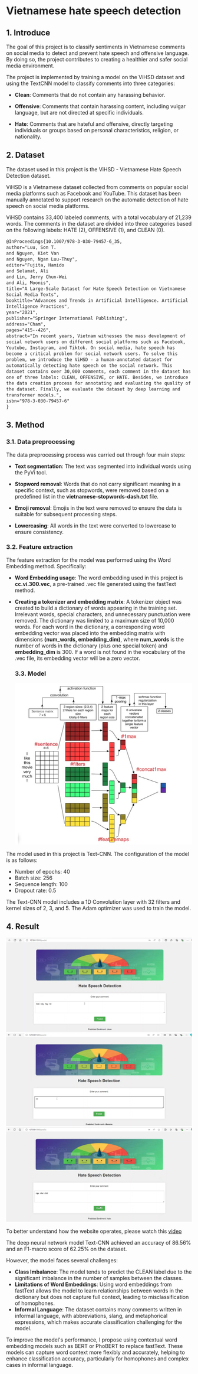 # Vietnamese hate speech detection
## 1. Introduce
The goal of this project is to classify sentiments in Vietnamese comments on social media to detect and prevent hate speech and offensive language. By doing so, the project contributes to creating a healthier and safer social media environment.

The project is implemented by training a model on the ViHSD dataset and using the TextCNN model to classify comments into three categories:

- **Clean**: Comments that do not contain any harassing behavior.

- **Offensive**: Comments that contain harassing content, including vulgar language, but are not directed at specific individuals.

- **Hate**: Comments that are hateful and offensive, directly targeting individuals or groups based on personal characteristics, religion, or nationality.

## 2. Dataset
The dataset used in this project is the ViHSD - Vietnamese Hate Speech Detection dataset.

ViHSD is a Vietnamese dataset collected from comments on popular social media platforms such as Facebook and YouTube. This dataset has been manually annotated to support research on the automatic detection of hate speech on social media platforms.

ViHSD contains 33,400 labeled comments, with a total vocabulary of 21,239 words. The comments in the dataset are divided into three categories based on the following labels: HATE (2), OFFENSIVE (1), and CLEAN (0).

```
@InProceedings{10.1007/978-3-030-79457-6_35,
author="Luu, Son T.
and Nguyen, Kiet Van
and Nguyen, Ngan Luu-Thuy",
editor="Fujita, Hamido
and Selamat, Ali
and Lin, Jerry Chun-Wei
and Ali, Moonis",
title="A Large-Scale Dataset for Hate Speech Detection on Vietnamese Social Media Texts",
booktitle="Advances and Trends in Artificial Intelligence. Artificial Intelligence Practices",
year="2021",
publisher="Springer International Publishing",
address="Cham",
pages="415--426",
abstract="In recent years, Vietnam witnesses the mass development of social network users on different social platforms such as Facebook, Youtube, Instagram, and Tiktok. On social media, hate speech has become a critical problem for social network users. To solve this problem, we introduce the ViHSD - a human-annotated dataset for automatically detecting hate speech on the social network. This dataset contains over 30,000 comments, each comment in the dataset has one of three labels: CLEAN, OFFENSIVE, or HATE. Besides, we introduce the data creation process for annotating and evaluating the quality of the dataset. Finally, we evaluate the dataset by deep learning and transformer models.",
isbn="978-3-030-79457-6"
}
```
## 3. Method
### 3.1. Data preprocessing

The data preprocessing process was carried out through four main steps:

- **Text segmentation**: The text was segmented into individual words using the PyVi tool.

- **Stopword removal**: Words that do not carry significant meaning in a specific context, such as stopwords, were removed based on a predefined list in the **vietnamese-stopwords-dash.txt** file.

- **Emoji removal**: Emojis in the text were removed to ensure the data is suitable for subsequent processing steps.

- **Lowercasing**: All words in the text were converted to lowercase to ensure consistency.

### 3.2. Feature extraction
The feature extraction for the model was performed using the Word Embedding method. Specifically:

- **Word Embedding usage**: The word embedding used in this project is **cc.vi.300.vec**, a pre-trained .vec file generated using the fastText method.

- **Creating a tokenizer and embedding matrix**: A tokenizer object was created to build a dictionary of words appearing in the training set. Irrelevant words, special characters, and unnecessary punctuation were removed. The dictionary was limited to a maximum size of 10,000 words. For each word in the dictionary, a corresponding word embedding vector was placed into the embedding matrix with dimensions **(num_words, embedding_dim)**, where **num_words** is the number of words in the dictionary (plus one special token) and **embedding_dim** is 300. If a word is not found in the vocabulary of the .vec file, its embedding vector will be a zero vector.

  ### 3.3. Model
  ![](https://github.com/chongan0224/CS221-Vietnamese-hate-speech-detection/blob/main/Vietnamese-hate-speech-detection-main/Vietnamese-hate-speech-detection-main/Image%20source/TextCNN.jpg)

The model used in this project is Text-CNN. The configuration of the model is as follows:
- Number of epochs: 40
- Batch size: 256
- Sequence length: 100
- Dropout rate: 0.5

The Text-CNN model includes a 1D Convolution layer with 32 filters and kernel sizes of 2, 3, and 5. The Adam optimizer was used to train the model.

## 4. Result
![](https://github.com/chongan0224/CS221-Vietnamese-hate-speech-detection/blob/main/Vietnamese-hate-speech-detection-main/Vietnamese-hate-speech-detection-main/Image%20source/clean.jpg)
![](https://github.com/chongan0224/CS221-Vietnamese-hate-speech-detection/blob/main/Vietnamese-hate-speech-detection-main/Vietnamese-hate-speech-detection-main/Image%20source/offensive.jpg)
![](https://github.com/chongan0224/CS221-Vietnamese-hate-speech-detection/blob/main/Vietnamese-hate-speech-detection-main/Vietnamese-hate-speech-detection-main/Image%20source/hate.jpg)


To better understand how the website operates, please watch this [video](https://github.com/chongan0224/CS221-Vietnamese-hate-speech-detection/blob/main/Vietnamese-hate-speech-detection-main/Vietnamese-hate-speech-detection-main/Image%20source/Results.mp4)

The deep neural network model Text-CNN achieved an accuracy of 86.56% and an F1-macro score of 62.25% on the dataset.

However, the model faces several challenges:
- **Class Imbalance**: The model tends to predict the CLEAN label due to the significant imbalance in the number of samples between the classes.
- **Limitations of Word Embeddings**: Using word embeddings from fastText allows the model to learn relationships between words in the dictionary but does not capture full context, leading to misclassification of homophones.
- **Informal Language**: The dataset contains many comments written in informal language, with abbreviations, slang, and metaphorical expressions, which makes accurate classification challenging for the model.

To improve the model's performance, I propose using contextual word embedding models such as BERT or PhoBERT to replace fastText. These models can capture word context more flexibly and accurately, helping to enhance classification accuracy, particularly for homophones and complex cases in informal language.
